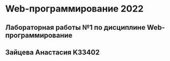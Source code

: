 # Web-программирование 2022

## Лабораторная работы №1 по дисциплине Web-программирование
## Зайцева Анастасия K33402